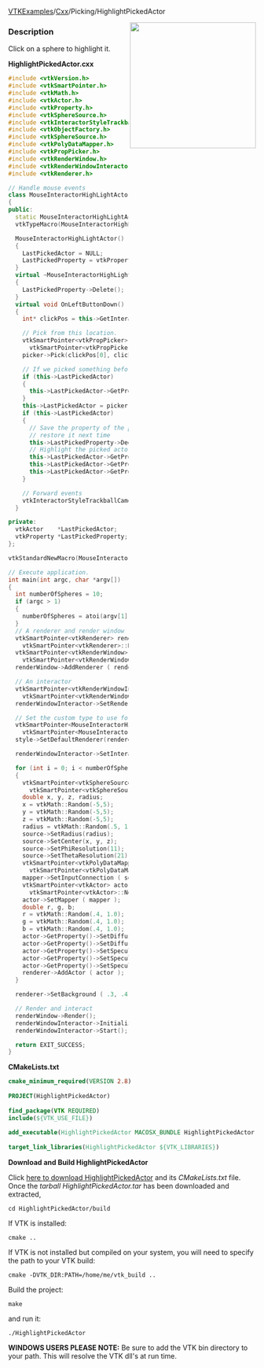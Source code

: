 [VTKExamples](/home/)/[Cxx](/Cxx)/Picking/HighlightPickedActor

<img align="right" src="https://github.com/lorensen/VTKExamples/blob/gh-pages/Testing/Baseline/Picking/TestHighlightPickedActor.png?raw=true" width="256" />

### Description
Click on a sphere to highlight it.

**HighlightPickedActor.cxx**
```c++
#include <vtkVersion.h>
#include <vtkSmartPointer.h>
#include <vtkMath.h>
#include <vtkActor.h>
#include <vtkProperty.h>
#include <vtkSphereSource.h>
#include <vtkInteractorStyleTrackballCamera.h>
#include <vtkObjectFactory.h>
#include <vtkSphereSource.h>
#include <vtkPolyDataMapper.h>
#include <vtkPropPicker.h>
#include <vtkRenderWindow.h>
#include <vtkRenderWindowInteractor.h>
#include <vtkRenderer.h>

// Handle mouse events
class MouseInteractorHighLightActor : public vtkInteractorStyleTrackballCamera
{
public:
  static MouseInteractorHighLightActor* New();
  vtkTypeMacro(MouseInteractorHighLightActor, vtkInteractorStyleTrackballCamera);

  MouseInteractorHighLightActor()
  {
    LastPickedActor = NULL;
    LastPickedProperty = vtkProperty::New();
  }
  virtual ~MouseInteractorHighLightActor()
  {
    LastPickedProperty->Delete();
  }
  virtual void OnLeftButtonDown()
  {
    int* clickPos = this->GetInteractor()->GetEventPosition();

    // Pick from this location.
    vtkSmartPointer<vtkPropPicker>  picker =
      vtkSmartPointer<vtkPropPicker>::New();
    picker->Pick(clickPos[0], clickPos[1], 0, this->GetDefaultRenderer());

    // If we picked something before, reset its property
    if (this->LastPickedActor)
    {
      this->LastPickedActor->GetProperty()->DeepCopy(this->LastPickedProperty);
    }
    this->LastPickedActor = picker->GetActor();
    if (this->LastPickedActor)
    {
      // Save the property of the picked actor so that we can
      // restore it next time
      this->LastPickedProperty->DeepCopy(this->LastPickedActor->GetProperty());
      // Highlight the picked actor by changing its properties
      this->LastPickedActor->GetProperty()->SetColor(1.0, 0.0, 0.0);
      this->LastPickedActor->GetProperty()->SetDiffuse(1.0);
      this->LastPickedActor->GetProperty()->SetSpecular(0.0);
    }

    // Forward events
    vtkInteractorStyleTrackballCamera::OnLeftButtonDown();
  }

private:
  vtkActor    *LastPickedActor;
  vtkProperty *LastPickedProperty;
};

vtkStandardNewMacro(MouseInteractorHighLightActor);

// Execute application.
int main(int argc, char *argv[])
{
  int numberOfSpheres = 10;
  if (argc > 1)
  {
    numberOfSpheres = atoi(argv[1]);
  }
  // A renderer and render window
  vtkSmartPointer<vtkRenderer> renderer =
    vtkSmartPointer<vtkRenderer>::New();
  vtkSmartPointer<vtkRenderWindow> renderWindow =
    vtkSmartPointer<vtkRenderWindow>::New();
  renderWindow->AddRenderer ( renderer );

  // An interactor
  vtkSmartPointer<vtkRenderWindowInteractor> renderWindowInteractor =
    vtkSmartPointer<vtkRenderWindowInteractor>::New();
  renderWindowInteractor->SetRenderWindow ( renderWindow );

  // Set the custom type to use for interaction.
  vtkSmartPointer<MouseInteractorHighLightActor> style =
    vtkSmartPointer<MouseInteractorHighLightActor>::New();
  style->SetDefaultRenderer(renderer);

  renderWindowInteractor->SetInteractorStyle( style );

  for (int i = 0; i < numberOfSpheres; ++i)
  {
    vtkSmartPointer<vtkSphereSource> source =
      vtkSmartPointer<vtkSphereSource>::New();
    double x, y, z, radius;
    x = vtkMath::Random(-5,5);
    y = vtkMath::Random(-5,5);
    z = vtkMath::Random(-5,5);
    radius = vtkMath::Random(.5, 1.0);
    source->SetRadius(radius);
    source->SetCenter(x, y, z);
    source->SetPhiResolution(11);
    source->SetThetaResolution(21);
    vtkSmartPointer<vtkPolyDataMapper> mapper =
      vtkSmartPointer<vtkPolyDataMapper>::New();
    mapper->SetInputConnection ( source->GetOutputPort());
    vtkSmartPointer<vtkActor> actor =
      vtkSmartPointer<vtkActor>::New();
    actor->SetMapper ( mapper );
    double r, g, b;
    r = vtkMath::Random(.4, 1.0);
    g = vtkMath::Random(.4, 1.0);
    b = vtkMath::Random(.4, 1.0);
    actor->GetProperty()->SetDiffuseColor(r, g, b);
    actor->GetProperty()->SetDiffuse(.8);
    actor->GetProperty()->SetSpecular(.5);
    actor->GetProperty()->SetSpecularColor(1.0,1.0,1.0);
    actor->GetProperty()->SetSpecularPower(30.0);
    renderer->AddActor ( actor );
  }

  renderer->SetBackground ( .3, .4, .5 );

  // Render and interact
  renderWindow->Render();
  renderWindowInteractor->Initialize();
  renderWindowInteractor->Start();

  return EXIT_SUCCESS;
}
```
**CMakeLists.txt**
```cmake
cmake_minimum_required(VERSION 2.8)
 
PROJECT(HighlightPickedActor)
 
find_package(VTK REQUIRED)
include(${VTK_USE_FILE})
 
add_executable(HighlightPickedActor MACOSX_BUNDLE HighlightPickedActor.cxx)
 
target_link_libraries(HighlightPickedActor ${VTK_LIBRARIES})
```

**Download and Build HighlightPickedActor**

Click [here to download HighlightPickedActor](https://github.com/lorensen/VTKWikiExamplesTarballs/raw/master/HighlightPickedActor.tar) and its *CMakeLists.txt* file.
Once the *tarball HighlightPickedActor.tar* has been downloaded and extracted,
```
cd HighlightPickedActor/build 
```
If VTK is installed:
```
cmake ..
```
If VTK is not installed but compiled on your system, you will need to specify the path to your VTK build:
```
cmake -DVTK_DIR:PATH=/home/me/vtk_build ..
```
Build the project:
```
make
```
and run it:
```
./HighlightPickedActor
```
**WINDOWS USERS PLEASE NOTE:** Be sure to add the VTK bin directory to your path. This will resolve the VTK dll's at run time.

